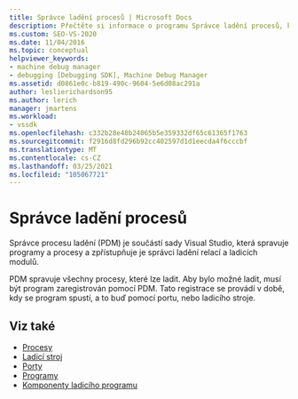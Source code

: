 ```yaml
---
title: Správce ladění procesů | Microsoft Docs
description: Přečtěte si informace o programu Správce ladění procesů, který je součástí sady Visual Studio a zpřístupňuje programy pro správce ladění relace a moduly ladění.
ms.custom: SEO-VS-2020
ms.date: 11/04/2016
ms.topic: conceptual
helpviewer_keywords:
- machine debug manager
- debugging [Debugging SDK], Machine Debug Manager
ms.assetid: d0861e0c-b819-490c-9604-5e6d08ac291a
author: leslierichardson95
ms.author: lerich
manager: jmartens
ms.workload:
- vssdk
ms.openlocfilehash: c332b28e48b24065b5e359332df65c61365f1763
ms.sourcegitcommit: f2916d8fd296b92cc402597d1d1eecda4f6cccbf
ms.translationtype: MT
ms.contentlocale: cs-CZ
ms.lasthandoff: 03/25/2021
ms.locfileid: "105067721"
---
```

# <a name="process-debug-manager"></a>Správce ladění procesů
Správce procesu ladění (PDM) je součástí sady Visual Studio, která spravuje programy a procesy a zpřístupňuje je správci ladění relací a ladicích modulů.

 PDM spravuje všechny procesy, které lze ladit. Aby bylo možné ladit, musí být program zaregistrován pomocí PDM. Tato registrace se provádí v době, kdy se program spustí, a to buď pomocí portu, nebo ladicího stroje.

## <a name="see-also"></a>Viz také
- [Procesy](../../extensibility/debugger/processes.md)
- [Ladicí stroj](../../extensibility/debugger/debug-engine.md)
- [Porty](../../extensibility/debugger/ports.md)
- [Programy](../../extensibility/debugger/programs.md)
- [Komponenty ladicího programu](../../extensibility/debugger/debugger-components.md)
